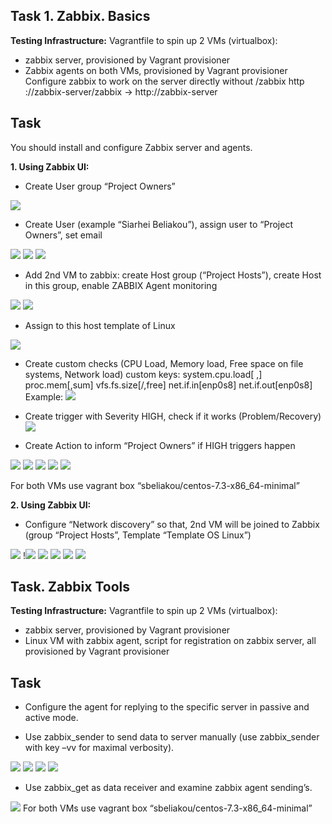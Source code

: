 ## Task 1. Zabbix. Basics

**Testing Infrastructure:**
Vagrantfile to spin up 2 VMs (virtualbox):
- zabbix server, provisioned by Vagrant provisioner
- Zabbix agents on both VMs, provisioned by Vagrant provisioner
Configure zabbix to work on the server directly without /zabbix
http ://zabbix-server/zabbix -> http://zabbix-server

## Task
  You should install and configure Zabbix server and agents.

**1. Using Zabbix UI:**
  * Create User group “Project Owners”
  <img src="images/1.png">

  * Create User (example “Siarhei Beliakou”), assign user to “Project Owners”, set
email
  <img src="images/2.png">
  <img src="images/3.png">
  <img src="images/4.png">


  * Add 2nd VM to zabbix: create Host group (“Project Hosts”), create Host in this
group, enable ZABBIX Agent monitoring
  <img src="images/5.png">
  <img src="images/6.png">

  * Assign to this host template of Linux
  <img src="images/7.png">

  * Create custom checks (CPU Load, Memory load, Free space on file systems, Network load)
      custom keys:
        system.cpu.load[ ,]
        proc.mem[,sum]
        vfs.fs.size[/,free]
        net.if.in[enp0s8]
        net.if.out[enp0s8]
      Example:
      <img src="images/8.png">

  * Create trigger with Severity HIGH, check if it works (Problem/Recovery)
    <img src="images/9.png">

  * Create Action to inform “Project Owners” if HIGH triggers happen
  <img src="images/10.png">
  <img src="images/11.png">
  <img src="images/12.png">
  <img src="images/13.png">
  <img src="images/14.png">

  For both VMs use vagrant box “sbeliakou/centos-7.3-x86_64-minimal”

  **2. Using Zabbix UI:**
  * Configure “Network discovery” so that, 2nd VM will be joined to Zabbix (group “Project Hosts”, Template “Template OS Linux”)
  <img src="images/15.png">
  !<img src="images/16.png">
  <img src="images/17.png">
  <img src="images/18.png">
  <img src="images/19.png">
  <img src="images/20.png">


## Task. Zabbix Tools

**Testing Infrastructure:**
Vagrantfile to spin up 2 VMs (virtualbox):
 - zabbix server, provisioned by Vagrant provisioner
 - Linux VM with zabbix agent, script for registration on zabbix server, all provisioned by Vagrant provisioner

## Task

  * Configure the agent for replying to the specific server in passive and active mode.

  * Use zabbix_sender to send data to server manually (use zabbix_sender with key –vv for maximal verbosity).
  <img src="images/2-1.png">
  <img src="images/2-2.png">
  <img src="images/2-3.png">
  <img src="images/2-4.png">

  * Use zabbix_get as data receiver and examine zabbix agent sending’s.
  <img src="images/2-5.png">
For both VMs use vagrant box “sbeliakou/centos-7.3-x86_64-minimal”

